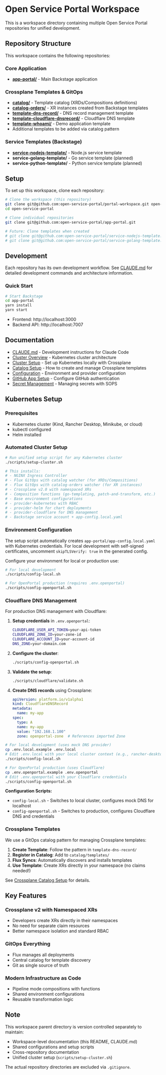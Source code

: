 # Open Service Portal Workspace

This is a workspace directory containing multiple Open Service Portal repositories for unified development.

## Repository Structure

This workspace contains the following repositories:

### Core Application
- **[app-portal/](https://github.com/open-service-portal/app-portal)** - Main Backstage application

### Crossplane Templates & GitOps
- **[catalog/](https://github.com/open-service-portal/catalog)** - Template catalog (XRDs/Compositions definitions)
- **[catalog-orders/](https://github.com/open-service-portal/catalog-orders)** - XR instances created from Backstage templates
- **[template-dns-record/](https://github.com/open-service-portal/template-dns-record)** - DNS record management template
- **[template-cloudflare-dnsrecord/](https://github.com/open-service-portal/template-cloudflare-dnsrecord)** - Cloudflare DNS template
- **[template-whoami/](https://github.com/open-service-portal/template-whoami)** - Demo application template
- Additional templates to be added via catalog pattern

### Service Templates (Backstage)
- **[service-nodejs-template/](https://github.com/open-service-portal/service-nodejs-template)** - Node.js service template
- **service-golang-template/** - Go service template (planned)
- **service-python-template/** - Python service template (planned)

## Setup

To set up this workspace, clone each repository:

```bash
# Clone the workspace (this repository)
git clone git@github.com:open-service-portal/portal-workspace.git open-service-portal
cd open-service-portal

# Clone individual repositories
git clone git@github.com:open-service-portal/app-portal.git

# Future: Clone templates when created
# git clone git@github.com:open-service-portal/service-nodejs-template.git
# git clone git@github.com:open-service-portal/service-golang-template.git
```

## Development

Each repository has its own development workflow. See [CLAUDE.md](./CLAUDE.md) for detailed development commands and architecture information.

### Quick Start

```bash
# Start Backstage
cd app-portal
yarn install
yarn start
```

- Frontend: http://localhost:3000
- Backend API: http://localhost:7007

## Documentation

- [CLAUDE.md](./CLAUDE.md) - Development instructions for Claude Code
- [Cluster Overview](./docs/cluster/overview.md) - Kubernetes cluster architecture
- [Cluster Setup](./docs/cluster/setup.md) - Set up Kubernetes locally with Crossplane
- [Catalog Setup](./docs/cluster/catalog-setup.md) - How to create and manage Crossplane templates
- [Configuration](./docs/cluster/configuration.md) - Environment and provider configuration
- [GitHub App Setup](./docs/backstage/github-app-setup.md) - Configure GitHub authentication
- [Secret Management](./docs/backstage/secret-management.md) - Managing secrets with SOPS

## Kubernetes Setup

### Prerequisites
- Kubernetes cluster (Kind, Rancher Desktop, Minikube, or cloud)
- kubectl configured
- Helm installed

### Automated Cluster Setup
```bash
# Run unified setup script for any Kubernetes cluster
./scripts/setup-cluster.sh

# This installs:
# - NGINX Ingress Controller
# - Flux GitOps with catalog watcher (for XRDs/Compositions)
# - Flux GitOps with catalog-orders watcher (for XR instances)
# - Crossplane v2.0 with namespaced XRs
# - Composition functions (go-templating, patch-and-transform, etc.)
# - Base environment configurations
# - provider-kubernetes with RBAC
# - provider-helm for chart deployments
# - provider-cloudflare for DNS management
# - Backstage service account + app-config.local.yaml
```

### Environment Configuration

The setup script automatically creates `app-portal/app-config.local.yaml` with Kubernetes credentials. For local development with self-signed certificates, uncomment `skipTLSVerify: true` in the generated config.

Configure your environment for local or production use:

```bash
# For local development
./scripts/config-local.sh

# For OpenPortal production (requires .env.openportal)
./scripts/config-openportal.sh
```

### Cloudflare DNS Management

For production DNS management with Cloudflare:

1. **Setup credentials** in `.env.openportal`:
   ```bash
   CLOUDFLARE_USER_API_TOKEN=your-api-token
   CLOUDFLARE_ZONE_ID=your-zone-id
   CLOUDFLARE_ACCOUNT_ID=your-account-id
   DNS_ZONE=your-domain.com
   ```

2. **Configure the cluster**:
   ```bash
   ./scripts/config-openportal.sh
   ```

3. **Validate the setup**:
   ```bash
   ./scripts/cloudflare/validate.sh
   ```

4. **Create DNS records** using Crossplane:
   ```yaml
   apiVersion: platform.io/v1alpha1
   kind: CloudflareDNSRecord
   metadata:
     name: my-app
   spec:
     type: A
     name: my-app
     value: "192.168.1.100"
     zone: openportal-zone  # References imported Zone
   ```

```bash
# For local development (uses mock DNS provider)
cp .env.local.example .env.local
# Edit .env.local with your local cluster context (e.g., rancher-desktop)
./scripts/config-local.sh

# For OpenPortal production (uses Cloudflare)
cp .env.openportal.example .env.openportal
# Edit .env.openportal with your Cloudflare credentials
./scripts/config-openportal.sh
```

**Configuration Scripts:**
- `config-local.sh` - Switches to local cluster, configures mock DNS for localhost
- `config-openportal.sh` - Switches to production, configures Cloudflare DNS and credentials

### Crossplane Templates
We use a GitOps catalog pattern for managing Crossplane templates:

1. **Create Template**: Follow the pattern in `template-dns-record/`
2. **Register in Catalog**: Add to `catalog/templates/`
3. **Flux Syncs**: Automatically discovers and installs templates
4. **Use Template**: Create XRs directly in your namespace (no claims needed!)

See [Crossplane Catalog Setup](./docs/crossplane-catalog-setup.md) for details.

## Key Features

### Crossplane v2 with Namespaced XRs
- Developers create XRs directly in their namespaces
- No need for separate claim resources
- Better namespace isolation and standard RBAC

### GitOps Everything
- Flux manages all deployments
- Central catalog for template discovery
- Git as single source of truth

### Modern Infrastructure as Code
- Pipeline mode compositions with functions
- Shared environment configurations
- Reusable transformation logic

## Note

This workspace parent directory is version controlled separately to maintain:
- Workspace-level documentation (this README, CLAUDE.md)
- Shared configurations and setup scripts
- Cross-repository documentation
- Unified cluster setup (`scripts/setup-cluster.sh`)

The actual repository directories are excluded via `.gitignore`.
